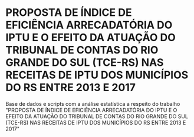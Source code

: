 # PROPOSTA DE ÍNDICE DE EFICIÊNCIA ARRECADATÓRIA DO IPTU E O EFEITO DA ATUAÇÃO DO TRIBUNAL DE CONTAS DO RIO GRANDE DO SUL (TCE-RS) NAS RECEITAS DE IPTU DOS MUNICÍPIOS DO RS ENTRE 2013 E 2017

Base de dados e scripts com a análise estatística a respeito do trabalho "PROPOSTA DE ÍNDICE DE EFICIÊNCIA ARRECADATÓRIA DO IPTU E O EFEITO DA ATUAÇÃO DO TRIBUNAL DE CONTAS DO RIO GRANDE DO SUL (TCE-RS) NAS RECEITAS DE IPTU DOS MUNICÍPIOS DO RS ENTRE 2013 E 2017"
